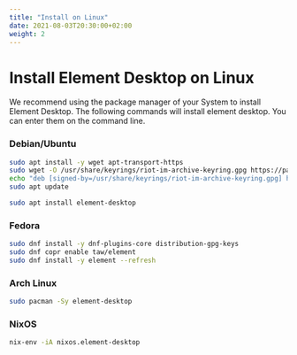 ```yaml
---
title: "Install on Linux"
date: 2021-08-03T20:30:00+02:00
weight: 2
---
```

# Install Element Desktop on Linux
We recommend using the package manager of your System to install Element Desktop. The following commands will install element desktop. You can enter them on the command line.

### Debian/Ubuntu
```sh
sudo apt install -y wget apt-transport-https
sudo wget -O /usr/share/keyrings/riot-im-archive-keyring.gpg https://packages.riot.im/debian/riot-im-archive-keyring.gpg
echo "deb [signed-by=/usr/share/keyrings/riot-im-archive-keyring.gpg] https://packages.riot.im/debian/ default main" | sudo tee /etc/apt/sources.list.d/riot-im.list
sudo apt update

sudo apt install element-desktop
```

### Fedora
```sh
sudo dnf install -y dnf-plugins-core distribution-gpg-keys
sudo dnf copr enable taw/element
sudo dnf install -y element --refresh
```

### Arch Linux
```sh
sudo pacman -Sy element-desktop
```

### NixOS
```sh
nix-env -iA nixos.element-desktop
```
